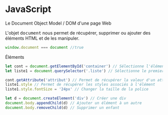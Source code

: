 # JavaScript
Le Document Object Model / DOM d'une page Web

L'objet <kbd>document</kbd> nous permet de récupérer, supprimer ou ajouter des éléments HTML et de les manipuler.

```js
window.document === document //true
```

Éléments
```js
let cont = document.getElementById('container') // Sélectionne l'élément avec l'id container
let liste1 = document.querySelector('.liste') // Sélectionne le premier élément correspondant au sélecteur CSS

cont.getAttribute('attribut') // Permet de récupérer la valeur d'un attribut
liste1.style // Permet de récupérer les styles associés à l'élément
liste1.style.fontSize = '24px' // Changer la taille de la police

let d = document.createElement('div') // Créer une div
document.body.appendChild(d) // Ajouter un élément à un autre
document.body.removeChild(d) // Supprimer un enfant 
```
